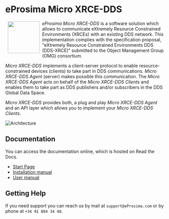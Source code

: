 # eProsima Micro XRCE-DDS

<a href="http://www.eprosima.com"><img src="https://encrypted-tbn3.gstatic.com/images?q=tbn:ANd9GcSd0PDlVz1U_7MgdTe0FRIWD0Jc9_YH-gGi0ZpLkr-qgCI6ZEoJZ5GBqQ" align="left" hspace="8" vspace="2" width="100" height="100" ></a>

*eProsima Micro XRCE-DDS* is a software solution which allows to communicate eXtremely Resource Constrained Environments (XRCEs) with an existing DDS network.
This implementation complies with the specification proposal, "eXtremely Resource Constrained Environments DDS (DDS-XRCE)" submitted to the Object Management Group (OMG) consortium.

*Micro XRCE-DDS* implements a client-server protocol to enable resource-constrained devices (clients) to take part in DDS communications.
*Micro XRCE-DDS Agent* (server) makes possible this communication.
The *Micro XRCE-DDS Agent* acts on behalf of the *Micro XRCE-DDS Clients* and enables them to take part as DDS publishers and/or subscribers in the DDS Global Data Space.

*Micro XRCE-DDS* provides both, a plug and play *Micro XRCE-DDS Agent* and an API layer which allows you to implement your *Micro XRCE-DDS Clients*.

![Architecture](docs/images/xrcedds_architecture.png)

## Documentation

You can access the documentation online, which is hosted on Read the Docs.

* [Start Page](http://micro-xrce-dds.readthedocs.io)
* [Installation manual](http://micro-xrce-dds.readthedocs.io/en/latest/installation.html)
* [User manual](http://micro-xrce-dds.readthedocs.io/en/latest/introduction.html)

## Getting Help

If you need support you can reach us by mail at `support@eProsima.com` or by phone at `+34 91 804 34 48`.
